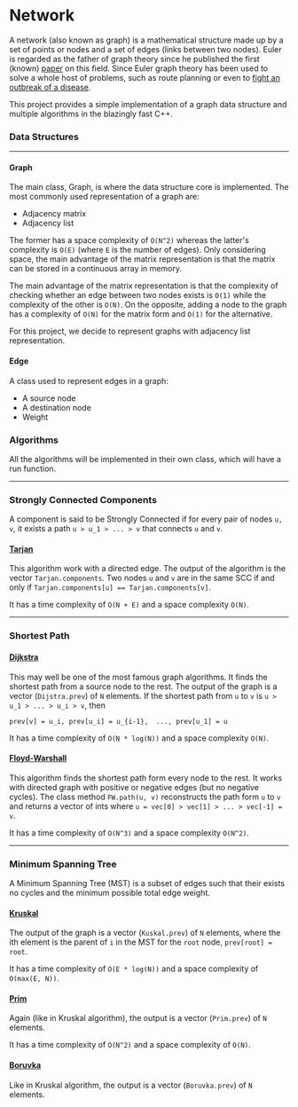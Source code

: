 # Network

A network (also known as graph) is a mathematical structure made up by a set of points or nodes and a set of edges (links between two nodes).
Euler is regarded as the father of graph theory since he published the first (known) [paper](https://en.wikipedia.org/wiki/Seven_Bridges_of_Königsberg) on this field.
Since Euler graph theory has been used to solve a whole host of problems, such as route planning or even to [fight an outbreak of a disease](https://blogs.cornell.edu/info2040/2014/09/15/graph-theory-applied-to-disease-transmission/).

This project provides a simple implementation of a graph data structure and multiple algorithms in the blazingly fast C++.

### Data Structures

---
#### Graph

The main class, Graph, is where the data structure core is implemented.
The most commonly used representation of a graph are:
- Adjacency matrix
- Adjacency list

The former has a space complexity of `O(N^2)` whereas the latter's complexity is `O(E)` (where `E` is the number of edges).
Only considering space, the main advantage of the matrix representation is that the matrix can be stored in a continuous array in memory.

The main advantage of the matrix representation is that the complexity of checking whether an edge between two nodes exists
is `O(1)` while the complexity of the other is `O(N)`.
On the opposite, adding a node to the graph has a complexity of `O(N)` for the matrix form and `O(1)` for the alternative.

For this project, we decide to represent graphs with adjacency list representation.

#### Edge

A class used to represent edges in a graph: 
- A source node
- A destination node
- Weight

### Algorithms

All the algorithms will be implemented in their own class, which will have a run function.

---
### Strongly Connected Components

A component is said to be Strongly Connected if for every pair of nodes `u, v`, it exists a path `u > u_1 > ... > v` that connects `u` and `v`.

#### [Tarjan](https://en.wikipedia.org/wiki/Tarjan%27s_strongly_connected_components_algorithm)

This algorithm work with a directed edge. The output of the algorithm is the vector `Tarjan.components`. 
Two nodes `u` and `v` are in the same SCC if and only if `Tarjan.components[u] == Tarjan.components[v]`.

It has a time complexity of `O(N + E)` and a space complexity `O(N)`.

---
### Shortest Path

#### [Dijkstra](https://en.wikipedia.org/wiki/Dijkstra%27s_algorithm)

This may well be one of the most famous graph algorithms. 
It finds the shortest path from a source node to the rest. 
The output of the graph is a vector (`Dijstra.prev`) of `N` elements. 
If the shortest path from `u` to `v` is `u > u_1 > ... > u_i > v`, then

``
prev[v] = u_i,
prev[u_i] = u_{i-1}, 
...,
prev[u_1] = u
``

It has a time complexity of `O(N * log(N))` and a space complexity `O(N)`.

#### [Floyd-Warshall](https://en.wikipedia.org/wiki/Floyd–Warshall_algorithm)

This algorithm finds the shortest path form every node to the rest.
It works with directed graph with positive or negative edges (but no negative cycles).
The class method `FW.path(u, v)` reconstructs the path form `u` to `v` and returns a vector of ints where 
``
u = vec[0] > vec[1] > ... > vec[-1] = v
``.

It has a time complexity of `O(N^3)` and a space complexity `O(N^2)`.

---
### Minimum Spanning Tree

A Minimum Spanning Tree (MST) is a subset of edges such that their exists no cycles and the minimum possible total edge weight.

#### [Kruskal](https://en.wikipedia.org/wiki/Kruskal%27s_algorithm)

The output of the graph is a vector (`Kuskal.prev`) of `N` elements, where the ith element is the parent of `i` in the MST for the `root` node, `prev[root] = root`.

It has a time complexity of `O(E * log(N))` and a space complexity of `O(max(E, N))`.

#### [Prim](https://en.wikipedia.org/wiki/Prim%27s_algorithm)

Again (like in Kruskal algorithm), the output is a vector (`Prim.prev`) of `N` elements.

It has a time complexity of `O(N^2)` and a space complexity of `O(N)`.

#### [Boruvka](https://en.wikipedia.org/wiki/Borůvka%27s_algorithm)

Like in Kruskal algorithm, the output is a vector (`Boruvka.prev`) of `N` elements.

